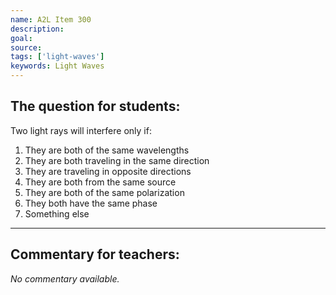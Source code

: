 ```yaml
---
name: A2L Item 300
description: 
goal: 
source: 
tags: ['light-waves']
keywords: Light Waves
---
```


## The question for students:

Two light rays will interfere only if:

1. They are both of the same wavelengths
2. They are both traveling in the same direction
3. They are traveling in opposite directions
4. They are both from the same source
5. They are both of the same polarization
6. They both have the same phase
7. Something else


<hr/>

## Commentary for teachers:

_No commentary available._
